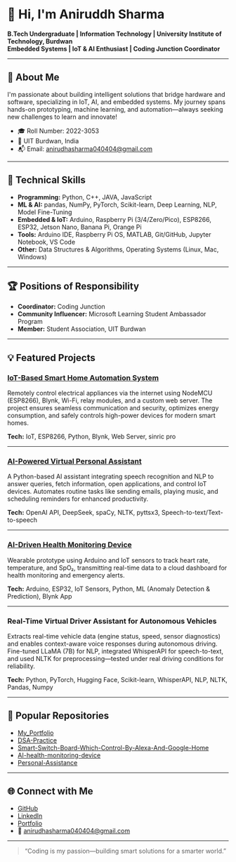 # 👋 Hi, I'm Aniruddh Sharma

**B.Tech Undergraduate | Information Technology | University Institute of Technology, Burdwan**  
**Embedded Systems | IoT & AI Enthusiast | Coding Junction Coordinator**

---

## 🚀 About Me

I'm passionate about building intelligent solutions that bridge hardware and software, specializing in IoT, AI, and embedded systems. My journey spans hands-on prototyping, machine learning, and automation—always seeking new challenges to learn and innovate!

- 🎓 Roll Number: 2022-3053
- 📍 UIT Burdwan, India
- 📬 Email: [anirudhasharma040404@gmail.com](mailto:anirudhasharma040404@gmail.com)

---

## 🌟 Technical Skills

- **Programming:** Python, C++, JAVA, JavaScript
- **ML & AI:** pandas, NumPy, PyTorch, Scikit-learn, Deep Learning, NLP, Model Fine-Tuning
- **Embedded & IoT:** Arduino, Raspberry Pi (3/4/Zero/Pico), ESP8266, ESP32, Jetson Nano, Banana Pi, Orange Pi
- **Tools:** Arduino IDE, Raspberry Pi OS, MATLAB, Git/GitHub, Jupyter Notebook, VS Code
- **Other:** Data Structures & Algorithms, Operating Systems (Linux, Mac, Windows)

---

## 🏆 Positions of Responsibility

- **Coordinator:** Coding Junction
- **Community Influencer:** Microsoft Learning Student Ambassador Program
- **Member:** Student Association, UIT Burdwan

---

## 💡 Featured Projects

### [IoT-Based Smart Home Automation System](https://github.com/codingispassion1/Smart-Switch-Board-Which-Control-By-Alexa-And-Google-Home)
Remotely control electrical appliances via the internet using NodeMCU (ESP8266), Blynk, Wi-Fi, relay modules, and a custom web server. The project ensures seamless communication and security, optimizes energy consumption, and safely controls high-power devices for modern smart homes.

**Tech:** IoT, ESP8266, Python, Blynk, Web Server, sinric pro

---

### [AI-Powered Virtual Personal Assistant](https://github.com/codingispassion1/Personal-Assistance)
A Python-based AI assistant integrating speech recognition and NLP to answer queries, fetch information, open applications, and control IoT devices. Automates routine tasks like sending emails, playing music, and scheduling reminders for enhanced productivity.

**Tech:** OpenAI API, DeepSeek, spaCy, NLTK, pyttsx3, Speech-to-text/Text-to-speech

---

### [AI-Driven Health Monitoring Device](https://github.com/codingispassion1/AI-health-monitoring-device)
Wearable prototype using Arduino and IoT sensors to track heart rate, temperature, and SpO₂, transmitting real-time data to a cloud dashboard for health monitoring and emergency alerts.

**Tech:** Arduino, ESP32, IoT Sensors, Python, ML (Anomaly Detection & Prediction), Blynk App

---

### Real-Time Virtual Driver Assistant for Autonomous Vehicles
Extracts real-time vehicle data (engine status, speed, sensor diagnostics) and enables context-aware voice responses during autonomous driving. Fine-tuned LLaMA (7B) for NLP, integrated WhisperAPI for speech-to-text, and used NLTK for preprocessing—tested under real driving conditions for reliability.

**Tech:** Python, PyTorch, Hugging Face, Scikit-learn, WhisperAPI, NLP, NLTK, Pandas, Numpy

---

## 📂 Popular Repositories

- [My_Portfolio](https://github.com/codingispassion1/My_Portfolio)
- [DSA-Practice](https://github.com/codingispassion1/DSA-Practice)
- [Smart-Switch-Board-Which-Control-By-Alexa-And-Google-Home](https://github.com/codingispassion1/Smart-Switch-Board-Which-Control-By-Alexa-And-Google-Home)
- [AI-health-monitoring-device](https://github.com/codingispassion1/AI-health-monitoring-device)
- [Personal-Assistance](https://github.com/codingispassion1/Personal-Assistance)

---

## 🌐 Connect with Me

- [GitHub](https://github.com/codingispassion1)
- [LinkedIn](https://www.linkedin.com)
- [Portfolio](https://www.portfolio.com)
- 📧 [anirudhasharma040404@gmail.com](mailto:anirudhasharma040404@gmail.com)

---

> “Coding is my passion—building smart solutions for a smarter world.”
